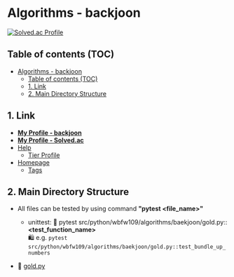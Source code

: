 
# Algorithms - backjoon

[![Solved.ac
Profile](http://mazassumnida.wtf/api/v2/generate_badge?boj=gnv112)](https://solved.ac/gnv112)

## Table of contents (TOC)

- [Algorithms - backjoon](#algorithms---backjoon)
  - [Table of contents (TOC)](#table-of-contents-toc)
  - [1. Link](#1-link)
  - [2. Main Directory Structure](#2-main-directory-structure)

## 1. Link

- [**My Profile - backjoon**](https://www.acmicpc.net/user/gnv112)
- [**My Profile - Solved.ac**](https://solved.ac/profile/gnv112)
- [Help](https://help.acmicpc.net/)
  - [Tier Profile](https://github.com/mazassumnida/mazassumnida)
- [Homepage](https://www.acmicpc.net/)
  - [Tags](https://www.acmicpc.net/problem/tags)

## 2. Main Directory Structure

- All files can be tested by using command **"pytest \<file_name\>"**  
  - unittest: 🧪 pytest src/python/wbfw109/algorithms/baekjoon/gold.py::**\<test_function_name\>**  
    🛍️ e.g. ```pytest src/python/wbfw109/algorithms/baekjoon/gold.py::test_bundle_up_numbers```

- 📝 [gold.py](gold.py)
